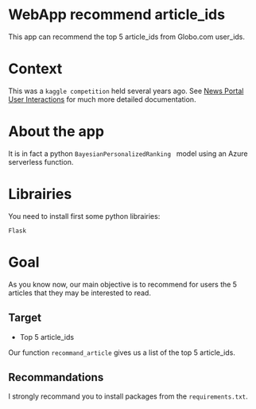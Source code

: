 # WebApp recommend article_ids
This app can recommend the top 5 article_ids from Globo.com user_ids.

# Context
This was a `kaggle competition` held several years ago.
See [News Portal User Interactions](https://www.kaggle.com/datasets/gspmoreira/news-portal-user-interactions-by-globocom#clicks_sample.csv) for much more detailed documentation.

# About the app
It is in fact a python `BayesianPersonalizedRanking	` model using an Azure serverless function.

# Librairies
You need to install first some python librairies:

```
Flask
```

# Goal
As you know now, our main objective is to recommend for users the 5 articles that they may be interested to read.

## Target
* Top 5 article_ids

Our function `recommand_article` gives us a list of the top 5 article_ids.

## Recommandations
I strongly recommand you to install packages from the `requirements.txt`.